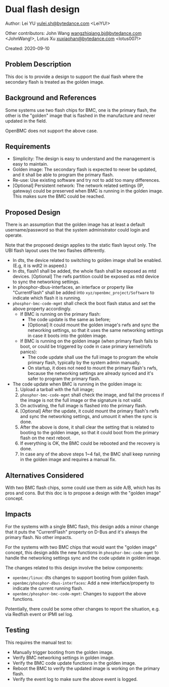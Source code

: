 # Dual flash design

Author: Lei YU <yulei.sh@bytedance.com> <LeiYU!>

Other contributors: John Wang <wangzhiqiang.bj@bytedance.com> <JohnWang!>,
                    Lotus Xu <xuxiaohan@bytedance.com> <lotus007!>

Created: 2020-09-10


## Problem Description

This doc is to provide a design to support the dual flash where the secondary
flash is treated as the golden image.


## Background and References

Some systems use two flash chips for BMC, one is the primary flash, the other
is the "golden" image that is flashed in the manufacture and never updated in
the field.

OpenBMC does not support the above case.


## Requirements

- Simplicity: The design is easy to understand and the management is easy to
  maintain.
- Golden image: The secondary flash is expected to never be updated, and it
  shall be able to program the primary flash.
- Re-use: Use existing software and try not to add too many differences.
- [Optional] Persistent network: The network related settings (IP, gateway)
  could be preserved when BMC is running in the golden image. This makes sure
  the BMC could be reached.


## Proposed Design

There is an assumption that the golden image has at least a default
username/password so that the system administrator could login and operate.

Note that the proposed design applies to the static flash layout only. The UBI
flash layout uses the two flashes differently.

* In dts, the device related to switching to golden image shall be enabled.
  (E.g, it is wdt2 in aspeed.)
* In dts, flash1 shall be added, the whole flash shall be exposed as mtd
  devices.
  [Optional] The rwfs partition could be exposed as mtd device to sync the
  networking settings.
* In phosphor-dbus-interfaces, an interface or property like "CurrentFlash"
  shall be added into `xyz/openbmc_project/Software` to indicate which flash
  it is running.
* `phosphor-bmc-code-mgmt` shall check the boot flash status and set the above
  property accordingly.
   * If BMC is running on the primary flash:
      * The code update is the same as before;
      * [Optional] It could mount the golden image's rwfs and sync the
        networking settings, so that it uses the same networking settings in
        case it boots into the golden image.
   * If BMC is running on the golden image (when primary flash fails to boot,
     or could be triggered by code in case primary kernel/rofs panics):
      * The code update shall use the full image to program the whole primary
        flash, typically by the system admin manually.
      * On startup, it does not need to mount the primary flash's rwfs,
        because the networking settings are already synced and it's safer to
        program the primary flash.
* The code update when BMC is running in the golden image is:
   1. Upload a tarball with the full image;
   2. `phosphor-bmc-code-mgmt` shall check the image, and fail the process if
      the image is not the full image or the signature is not valid.
   3. On activating, the full image is flashed into the primary flash.
   4. [Optional] After the update, it could mount the primary flash's rwfs and
      sync the networking settings, and umount it when the sync is done.
   5. After the above is done, it shall clear the setting that is related to
      booting to the golden image, so that it could boot from the primary
      flash on the next reboot.
   6. If everything is OK, the BMC could be rebooted and the recovery is done.
   7. In case any of the above steps 1~4 fail, the BMC shall keep running in
      the golden image and requires a manual fix.


## Alternatives Considered

With two BMC flash chips, some could use them as side A/B, which has its pros
and cons.
But this doc is to propose a design with the "golden image" concept.


## Impacts

For the systems with a single BMC flash, this design adds a minor change that
it puts the "CurrentFlash" property on D-Bus and it's always the primary flash.
No other impacts.

For the systems with two BMC chips that would want the "golden image" concept,
this design adds the new functions in `phosphor-bmc-code-mgmt` to handle the
networking settings sync and the code update in golden image.

The changes related to this design involve the below components:

- `openbmc/linux`: dts changes to support booting from golden flash.
- `openbmc/phosphor-dbus-interfaces`: Add a new interface/property to indicate
  the current running flash.
- `openbmc/phosphor-bmc-code-mgmt`: Changes to support the above functions.

Potentially, there could be some other changes to report the situation, e.g.
via Redfish event or IPMI sel log.

## Testing

This requires the manual test to:
* Manually trigger booting from the golden image.
* Verify BMC networking settings in golden image.
* Verify the BMC code update functions in the golden image.
* Reboot the BMC to verify the updated image is working on the primary flash.
* Verify the event log to make sure the above event is logged.

